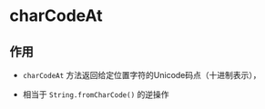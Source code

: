 # charCodeAt

## 作用

- `charCodeAt` 方法返回给定位置字符的Unicode码点（十进制表示），

- 相当于 `String.fromCharCode()` 的逆操作
